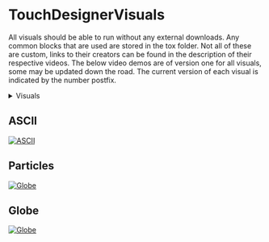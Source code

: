 # TouchDesignerVisuals

All visuals should be able to run without any external downloads. Any common blocks that are used are stored in the tox folder. Not all of these are custom, links to their creators can be found in the description of their respective videos. The below video demos are of version one for all visuals, some may be updated down the road. The current version of each visual is indicated by the number postfix. 

<details>
    <summary>Visuals</summary>
    <ol style="list-style-type: none;">
        <li><a href="#ascii">ASCII</a></li>
        <li><a href="#particles">Particles</a></li>
        <li><a href="#globe">Globe</a></li>
    </ol>
</details>

## ASCII
[![ASCII](https://imgur.com/2r5dNt8.png)](https://www.youtube.com/watch?v=e-rN297PobA)

## Particles
[![Globe](https://imgur.com/KUwLexq.png)](https://www.youtube.com/watch?v=FY09EkFInRU)

## Globe
[![Globe](https://imgur.com/DTBJuEe.png)](https://www.youtube.com/watch?v=xQeRu2hxfhY)
